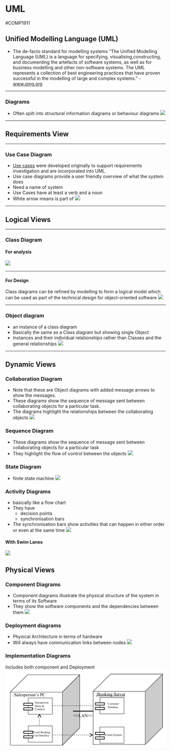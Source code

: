 # UML
#COMP1911
## Unified Modelling Language (UML)
- The de-facto standard for modelling systems
“The Unified Modelling Language (UML) is a language for specifying, visualising,constructing, and documenting the artefacts of software systems, as well as for business modelling and other non-software systems. The UML represents a collection of best engineering practices that have proven successful in the modelling of large and complex systems.” - www.omg.org   

---
### Diagrams
- Often spilt into structural information diagrams or behaviour diagrams
![](UML_Diagram_Chart.png)
---
## Requirements View
---
### Use Case Diagram
- [Use cases](Use%20Cases.md) were developed originally to support requirements investigation and are incorporated into UML.
- Use case diagrams provide a user friendly overview of what the system does
- Need a name of system 
- Use Cases have at least a verb and a noun
- White arrow means is part of
![](Use_Case.png)
---
## Logical Views
---
### Class Diagram
#### For analysis
![](Class_Diagram_Analysis.png)

---
#### For Design
Class diagrams can be refined by modelling to form a logical model which can be used as part of the technical design for object-oriented software
![](Class_Diagram_Design.png)

---
### Object diagram
- an instance of a class diagram
- Basically the same as a Class diagram but showing single Object
- Instances and their individual relationships rather than Classes and the general relationships
![](Object_Diagram.png)
---
## Dynamic Views
### Collaboration Diagram
- Note that these are Object diagrams with added message arrows to show the messages.
- These diagrams show the sequence of message sent between collaborating objects for a particular task.
- The diagrams highlight the relationships between the collaborating objects
![](Collaboration_Diagram.png)
### Sequence Diagram
- These diagrams show the sequence of message sent between collaborating objects for a particular task
- They highlight the flow of control between the objects
![](Sequence_Diagram.png)
### State Diagram
- finite state machine
![](State_Diagram.png)
### Activity Diagrams
- basically like a flow chart
- They have
	- decision points
	- synchronisation bars
- The synchronisation bars show activities that can happen in either order or even at the same time
![](Activity_Diagram.png)
#### With Swim Lanes
![](Activity_Swim_Lane.png)
## Physical Views
### Component Diagrams
- Component diagrams illustrate the physical structure of the system in terms of its Software
- They show the software components and the dependencies between them
![](Component_Diagram.png)
### Deployment diagrams
- Physical Architecture in terms of hardware
- Will always have communication links between nodes
![](Deployment_Diagram.png)
### Implementation Diagrams
Includes both component and Deployment
![](Images/Implementation_Diagram_Booking.png)
